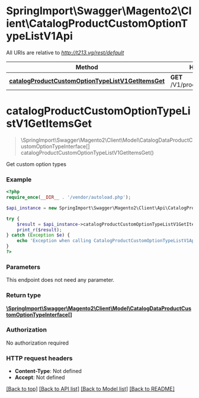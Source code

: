# SpringImport\Swagger\Magento2\Client\CatalogProductCustomOptionTypeListV1Api

All URIs are relative to *http://t213.vg/rest/default*

Method | HTTP request | Description
------------- | ------------- | -------------
[**catalogProductCustomOptionTypeListV1GetItemsGet**](CatalogProductCustomOptionTypeListV1Api.md#catalogProductCustomOptionTypeListV1GetItemsGet) | **GET** /V1/products/options/types | 


# **catalogProductCustomOptionTypeListV1GetItemsGet**
> \SpringImport\Swagger\Magento2\Client\Model\CatalogDataProductCustomOptionTypeInterface[] catalogProductCustomOptionTypeListV1GetItemsGet()



Get custom option types

### Example
```php
<?php
require_once(__DIR__ . '/vendor/autoload.php');

$api_instance = new SpringImport\Swagger\Magento2\Client\Api\CatalogProductCustomOptionTypeListV1Api();

try {
    $result = $api_instance->catalogProductCustomOptionTypeListV1GetItemsGet();
    print_r($result);
} catch (Exception $e) {
    echo 'Exception when calling CatalogProductCustomOptionTypeListV1Api->catalogProductCustomOptionTypeListV1GetItemsGet: ', $e->getMessage(), PHP_EOL;
}
?>
```

### Parameters
This endpoint does not need any parameter.

### Return type

[**\SpringImport\Swagger\Magento2\Client\Model\CatalogDataProductCustomOptionTypeInterface[]**](../Model/CatalogDataProductCustomOptionTypeInterface.md)

### Authorization

No authorization required

### HTTP request headers

 - **Content-Type**: Not defined
 - **Accept**: Not defined

[[Back to top]](#) [[Back to API list]](../../README.md#documentation-for-api-endpoints) [[Back to Model list]](../../README.md#documentation-for-models) [[Back to README]](../../README.md)

